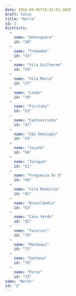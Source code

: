 ```yaml
---
date: 2018-09-05T19:42:52.308Z
draft: false
title: "Norte"
id: 2
districts:
  -
    name: "Anhanguera"
    id: "30"
  -
    name: "Tremembé"
    id: "43"
  -
    name: "Vila Guilherme"
    id: "26"
  -
    name: "Vila Maria"
    id: "27"
  -
    name: "Limão"
    id: "39"
  -
    name: "Pirituba"
    id: "53"
  -
    name: "Cachoeirinha"
    id: "47"
  -
    name: "São Domingos"
    id: "54"
  -
    name: "Jaçanã"
    id: "50"
  -
    name: "Jaraguá"
    id: "52"
  -
    name: "Freguesia Do O"
    id: "60"
  -
    name: "Vila Medeiros"
    id: "81"
  -
    name: "Brasilândia"
    id: "63"
  -
    name: "Casa Verde"
    id: "82"
  -
    name: "Tucuruvi"
    id: "79"
  -
    name: "Mandaqui"
    id: "71"
  -
    name: "Santana"
    id: "78"
  -
    name: "Perus"
    id: "73"
name: 'Norte'
id: '2'
---
```

		